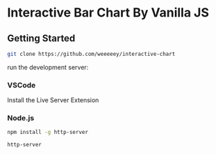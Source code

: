 # Interactive Bar Chart By Vanilla JS

## Getting Started

```bash
git clone https://github.com/weeeeey/interactive-chart
```

run the development server:

### VSCode

Install the Live Server Extension

### Node.js

```bash
npm install -g http-server

http-server
```
